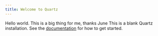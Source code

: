 ```yaml
---
title: Welcome to Quartz
---
```

Hello world. This is a big thing for me, thanks June
This is a blank Quartz installation.
See the [documentation](https://quartz.jzhao.xyz) for how to get started.
